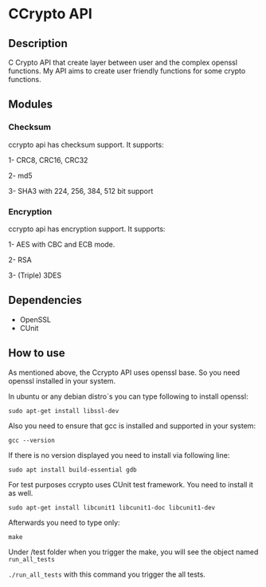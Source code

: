 # CCrypto API
## Description
C Crypto API that create layer between user and the complex openssl functions. My API aims to create user friendly functions for some crypto functions.

## Modules
### Checksum
ccrypto api has checksum support. It supports:

1- CRC8, CRC16, CRC32

2- md5

3- SHA3 with 224, 256, 384, 512 bit support

### Encryption
ccrypto api has encryption support. It supports:

1- AES with CBC and ECB mode.

2- RSA

3- (Triple) 3DES

## Dependencies
- OpenSSL
- CUnit

## How to use
As mentioned above, the Ccrypto API uses openssl base. So you need openssl installed in your system.

In ubuntu or any debian distro`s you can type following to install openssl:

` sudo apt-get install libssl-dev `

Also you need to ensure that gcc is installed and supported in your system:

` gcc --version ` 

If there is no version displayed you need to install via following line:

` sudo apt install build-essential gdb `

For test purposes ccrypto uses CUnit test framework. You need to install it as well.

` sudo apt-get install libcunit1 libcunit1-doc libcunit1-dev `

Afterwards you need to type only:

` make `

Under /test folder when you trigger the make, you will see the object named `run_all_tests`

`./run_all_tests` with this command you trigger the all tests.


